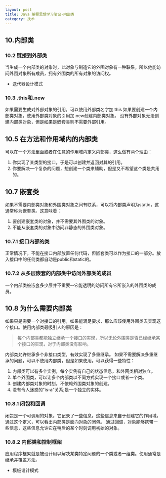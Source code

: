 ```yaml
---
layout: post
title: Java 编程思想学习笔记-内部类
category: 技术
---
```

## 10.内部类

### 10.2 链接到外部类

当生成一个内部类的对象时，此对象与制造它的外围对象有一种联系，所以他能访问外围对象所有成员，拥有外围类的所有对象的访问权。

* 迭代器设计模式

### 10.3 .this和.new

如果需要生成对外部对象的引用，可以使用外部类名字加.this
如果要创建一个内部类对象，使用外部类对象的引用加.new创建内部类对象。
没有外部对象无法创建内部类对象，但是如果是嵌套类则不需要外部引用。

## 10.5 在方法和作用域内的内部类

可以在一个方法里面或者在任意的作用域内定义内部类，这么做有两个理由：

1. 你实现了某类型的接口，于是可以创建并返回对其的引用。
2. 你要解决一个复杂的问题，想创建一个类来辅助，但是又不希望这个类是共用的。

## 10.7 嵌套类

如果不需要内部类对象和外围类对象之间有联系，可以将内部类声明为static，这通常称为嵌套类。这意味着：

1. 要创建嵌套类的对象，并不需要其外围类的对象。
2. 不能从嵌套类的对象中访问非静态的外围类对象。

### 10.7.1 接口内部的类

正常情况下，不能在接口内部放置任何代码，但嵌套类可以作为接口的一部分。放入接口中的任何类都自动是public和static的。

### 10.7.2 从多层嵌套的内部类中访问外部类的成员

一个内部类被嵌套多少层并不重要--它能透明的访问所有它所嵌入的外围类的成员。

## 10.8 为什么需要内部类

如果只是需要一个对接口的引用，如果能满足要求，那么应该使用外围类去实现这个接口。使用内部类最吸引人的原因是：
>每个内部类都能独立继承一个接口的实现，所以无论外围类是否已经继承某个接口的实现，对于内部类没有影响。

内部类允许继承多个非接口类型，有效实现了多重继承。
如果不需要解决多重继承的问题，可以不使用内部类，但是如果使用，可以获得一些特性：

1. 内部类可以有多个实例，每个实例有自己的状态信息，和外网类相对独立。
2. 单个外围类，可以让多个内部类以不同方式实现一个接口或者一个类。
3. 创建内部类对象的时刻，不依赖外围类对象的创建。
4. 没有令人迷惑的"is-a"关系;是一个独立的实体。

### 10.8.1 闭包和回调

闭包是一个可调用的对象，它记录了一些信息，这些信息来自于创建它的作用域。通过这个定义，可以看出内部类是面向对象的闭包。
通过回调，对象能够携带一些信息，这些信息允许它在稍后的某个时刻调用初始的对象。

### 10.8.2 内部类和控制框架

应用程序框架就是被设计用以解决某类特定问题的一个类或者一组类。使用通常是继承并覆盖方法。

* 模板设计模式
